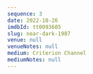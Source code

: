 ```yaml
---
sequence: 3
date: 2022-10-26
imdbId: tt0093605
slug: near-dark-1987
venue: null
venueNotes: null
medium: Criterion Channel
mediumNotes: null
---
```


